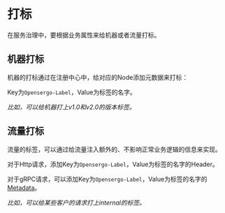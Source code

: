 # 打标

在服务治理中，要根据业务属性来给机器或者流量打标。


## 机器打标

机器的打标通过在注册中心中，给对应的Node添加元数据来打标：

Key为`Opensergo-Label`，Value为标签的名字。

*比如，可以给机器打上v1.0和v2.0的版本标签。*

## 流量打标

流量的标签，可以通过给流量注入额外的、不影响正常业务逻辑的信息来实现。

对于Http请求，添加Key为`Opensergo-Label`，Value为标签的名字的Header。

对于gRPC请求，可以添加Key为`Opensergo-Label`，Value为标签的名字的[Metadata](https://grpc.io/docs/what-is-grpc/core-concepts/#metadata)。

*比如，可以给某些客户的请求打上internal的标签。*
